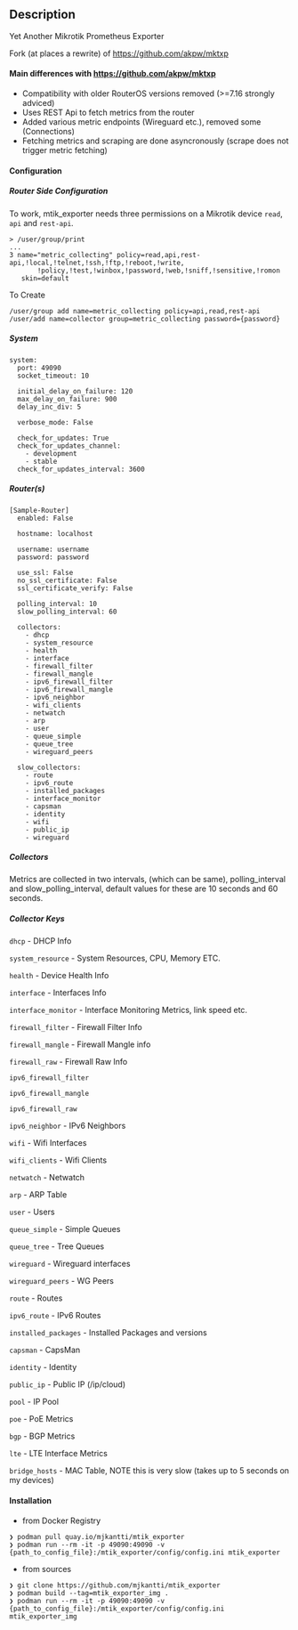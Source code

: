 ## Description
Yet Another Mikrotik Prometheus Exporter

Fork (at places a rewrite) of https://github.com/akpw/mktxp

#### Main differences with https://github.com/akpw/mktxp
- Compatibility with older RouterOS versions removed (>=7.16 strongly adviced)
- Uses REST Api to fetch metrics from the router
- Added various metric  endpoints (Wireguard etc.), removed some (Connections)
- Fetching metrics and scraping are done asyncronously (scrape does not trigger metric fetching)

#### Configuration
##### Router Side Configuration
To work, mtik_exporter needs three permissions on a Mikrotik device `read`, `api` and `rest-api`.
```
> /user/group/print
...
3 name="metric_collecting" policy=read,api,rest-api,!local,!telnet,!ssh,!ftp,!reboot,!write,
       !policy,!test,!winbox,!password,!web,!sniff,!sensitive,!romon 
   skin=default 
```
To Create
```
/user/group add name=metric_collecting policy=api,read,rest-api
/user/add name=collector group=metric_collecting password={password}
```

##### System
```
system:
  port: 49090
  socket_timeout: 10

  initial_delay_on_failure: 120
  max_delay_on_failure: 900
  delay_inc_div: 5

  verbose_mode: False

  check_for_updates: True
  check_for_updates_channel:
    - development
    - stable
  check_for_updates_interval: 3600
```

##### Router(s)
```
[Sample-Router]
  enabled: False

  hostname: localhost

  username: username
  password: password

  use_ssl: False
  no_ssl_certificate: False
  ssl_certificate_verify: False

  polling_interval: 10
  slow_polling_interval: 60

  collectors:
    - dhcp
    - system_resource
    - health
    - interface
    - firewall_filter
    - firewall_mangle
    - ipv6_firewall_filter
    - ipv6_firewall_mangle
    - ipv6_neighbor
    - wifi_clients
    - netwatch
    - arp
    - user
    - queue_simple
    - queue_tree
    - wireguard_peers

  slow_collectors:
    - route
    - ipv6_route
    - installed_packages
    - interface_monitor
    - capsman
    - identity
    - wifi
    - public_ip
    - wireguard
```
##### Collectors
Metrics are collected in two intervals, (which can be same), polling_interval and slow_polling_interval, default values for these are 10 seconds and 60 seconds.
##### Collector Keys
`dhcp` - DHCP Info

`system_resource` - System Resources, CPU, Memory ETC.

`health` - Device Health Info

`interface` - Interfaces Info

`interface_monitor` - Interface Monitoring Metrics, link speed etc.

`firewall_filter` - Firewall Filter Info

`firewall_mangle` - Firewall Mangle info

`firewall_raw` - Firewall Raw Info

`ipv6_firewall_filter` 

`ipv6_firewall_mangle`

`ipv6_firewall_raw`

`ipv6_neighbor` - IPv6 Neighbors

`wifi` - Wifi Interfaces

`wifi_clients` - Wifi Clients

`netwatch` - Netwatch

`arp` - ARP Table

`user` - Users

`queue_simple` - Simple Queues

`queue_tree` - Tree Queues

`wireguard` - Wireguard interfaces

`wireguard_peers` - WG Peers

`route` - Routes

`ipv6_route` - IPv6 Routes

`installed_packages` - Installed Packages and versions

`capsman` - CapsMan

`identity` - Identity

`public_ip` - Public IP (/ip/cloud)

`pool` - IP Pool

`poe` - PoE Metrics

`bgp` - BGP Metrics

`lte` - LTE Interface Metrics

`bridge_hosts` - MAC Table, NOTE this is very slow (takes up to 5 seconds on my devices)

#### Installation
- from Docker Registry
```
❯ podman pull quay.io/mjkantti/mtik_exporter
❯ podman run --rm -it -p 49090:49090 -v {path_to_config_file}:/mtik_exporter/config/config.ini mtik_exporter
```
- from sources

```
❯ git clone https://github.com/mjkantti/mtik_exporter
❯ podman build --tag=mtik_exporter_img .
❯ podman run --rm -it -p 49090:49090 -v {path_to_config_file}:/mtik_exporter/config/config.ini mtik_exporter_img
```
